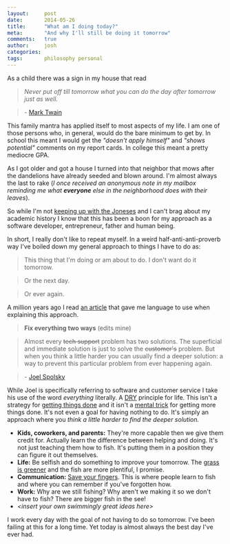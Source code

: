 ```yaml
---
layout:     post
date:       2014-05-26
title:      "What am I doing today?"
meta:       "And why I'll still be doing it tomorrow"
comments:   true
author:     josh
categories:
tags:       philosophy personal
---
```


As a child there was a sign in my house that read

> *Never put off till tomorrow what you can do the day after tomorrow just as well.*

> \- [Mark Twain][mtq]

This family mantra has applied itself to most aspects of my life. I am one of those persons who, in general, would do the bare minimum to get by. In school this meant I would get the *"doesn't apply himself"* and *"shows potential"* comments on my report cards. In college this meant a pretty mediocre GPA.

As I got older and got a house I turned into that neighbor that mows after the dandelions have already seeded and blown around. I'm almost always the last to rake (*I once received an anonymous note in my mailbox reminding me what* ***everyone*** *else in the neighborhood does with their leaves*).

So while I'm not [keeping up with the Joneses][kuwtj] and I can't brag about my academic history I know that this has been a boon for my approach as a software developer, entrepreneur, father and human being.

In short, I really don't like to repeat myself. In a weird half-anti-anti-proverb way I've boiled down my general approach to things I have to do as:

> This thing that I'm doing or am about to do. I don't want do it tomorrow.

> Or the next day.

> Or ever again.

A million years ago I read [an article][jscs] that gave me language to use when explaining this approach.

> **Fix everything two ways** (edits mine)

> Almost every <s>tech support</s> problem has two solutions. The superficial and immediate solution is just to solve the <s>customer's</s> problem. But when you think a little harder you can usually find a deeper solution: a way to prevent this particular problem from ever happening again.

> \- [Joel Spolsky][jscs]

While Joel is specifically referring to software and customer service I take his use of the word *everything* literally. A [DRY][dry] principle for life. This isn't a strategy for [getting things done][gtd] and it isn't a [mental trick][rp] for getting more things done. It's not even a goal for having nothing to do. It's simply an approach where you *think a little harder to find the deeper solution.*

- **Kids, coworkers, and parents:** They're more capable then we give them credit for. Actually learn the difference between helping and doing. It's not just teaching them how to fish. It's putting them in a position they can figure it out themselves.
- **Life:** Be selfish and do something to improve your tomorrow. The [grass is greener][sgf] and the fish are more plentiful, I promise.
- **Communication:** [Save your fingers][hks]. This is where people learn to fish and where you can remember if you've forgotten how.
- **Work:** Why are we still fishing? Why aren't we making it so we don't have to fish? There are bigger fish in the see!
- *&lt;insert your own swimmingly great ideas here&gt;*

I work every day with the goal of not having to do so tomorrow. I've been failing at this for a long time. Yet today is almost always the best day I've ever had.

[kuwtj]: http://en.wikipedia.org/wiki/Keeping_up_with_the_Joneses
[mtq]: http://quoteinvestigator.com/2013/01/17/put-off/
[jbge]: http://www.agilemodeling.com/essays/barelyGoodEnough.html
[gtd]: http://gettingthingsdone.com/
[jscs]: http://www.joelonsoftware.com/articles/customerservice.html
[rp]: http://goinswriter.com/reverse-procrastination/
[htcm]: http://hanselminutes.com/420/hacking-the-creative-mind-with-denise-jacobs
[gs]: http://en.wikipedia.org/wiki/Grocery_store
[sgf]: http://www.fescue.com/#Hard_Fescue_Grass

[hks]: http://www.hanselman.com/blog/DoTheyDeserveTheGiftOfYourKeystrokes.aspx
[DRY]: http://en.wikipedia.org/wiki/Don%27t_repeat_yourself
[pb]: http://www.perbyte.com/
